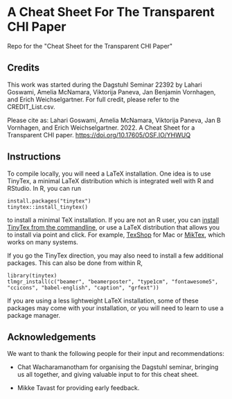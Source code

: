 # A Cheat Sheet For The Transparent CHI Paper
Repo for the "Cheat Sheet for the Transparent CHI Paper"

## Credits
This work was started during the Dagstuhl Seminar 22392 by Lahari Goswami, Amelia McNamara, Viktorija Paneva, Jan Benjamin Vornhagen, and Erich Weichselgartner. For full credit, please refer to the CREDIT_List.csv.

Please cite as:
Lahari Goswami, Amelia McNamara, Viktorija Paneva, Jan B Vornhagen, and Erich Weichselgartner. 2022. A Cheat Sheet for a Transparent CHI paper. https://doi.org/10.17605/OSF.IO/YHWUQ


## Instructions
To compile locally, you will need a LaTeX installation. One idea is to use TinyTex, a minimal LaTeX distribution which is integrated well with R and RStudio. In R, you can run

```
install.packages("tinytex")
tinytex::install_tinytex()
```

to install a minimal TeX installation. If you are not an R user, you can [install TinyTex from the commandline](https://yihui.org/tinytex/#for-other-users), or use a LaTeX distribution that allows you to install via point and click. For example, [TexShop](https://yihui.org/tinytex/#for-other-users) for Mac or [MikTex](https://miktex.org/), which works on many systems.  

If you go the TinyTex direction, you may also need to install a few additional packages. This can also be done from within R,

```
library(tinytex)
tlmgr_install(c("beamer", "beamerposter", "type1cm", "fontawesome5", "ccicons", "babel-english", "caption", "grfext"))
```

If you are using a less lightweight LaTeX installation, some of these packages may come with your installation, or you will need to learn to use a package manager.

## Acknowledgements

We want to thank the following people for their input and recommendations:

* Chat Wacharamanotham for organising the Dagstuhl seminar, bringing us all together, and giving valuable input to for this cheat sheet.

* Mikke Tavast for providing early feedback.
